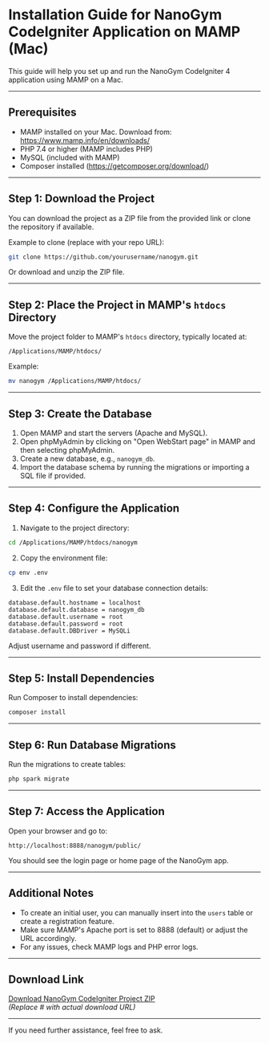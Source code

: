 # Installation Guide for NanoGym CodeIgniter Application on MAMP (Mac)

This guide will help you set up and run the NanoGym CodeIgniter 4 application using MAMP on a Mac.

---

## Prerequisites

- MAMP installed on your Mac. Download from: https://www.mamp.info/en/downloads/
- PHP 7.4 or higher (MAMP includes PHP)
- MySQL (included with MAMP)
- Composer installed (https://getcomposer.org/download/)

---

## Step 1: Download the Project

You can download the project as a ZIP file from the provided link or clone the repository if available.

Example to clone (replace with your repo URL):

```bash
git clone https://github.com/yourusername/nanogym.git
```

Or download and unzip the ZIP file.

---

## Step 2: Place the Project in MAMP's `htdocs` Directory

Move the project folder to MAMP's `htdocs` directory, typically located at:

```
/Applications/MAMP/htdocs/
```

Example:

```bash
mv nanogym /Applications/MAMP/htdocs/
```

---

## Step 3: Create the Database

1. Open MAMP and start the servers (Apache and MySQL).
2. Open phpMyAdmin by clicking on "Open WebStart page" in MAMP and then selecting phpMyAdmin.
3. Create a new database, e.g., `nanogym_db`.
4. Import the database schema by running the migrations or importing a SQL file if provided.

---

## Step 4: Configure the Application

1. Navigate to the project directory:

```bash
cd /Applications/MAMP/htdocs/nanogym
```

2. Copy the environment file:

```bash
cp env .env
```

3. Edit the `.env` file to set your database connection details:

```
database.default.hostname = localhost
database.default.database = nanogym_db
database.default.username = root
database.default.password = root
database.default.DBDriver = MySQLi
```

Adjust username and password if different.

---

## Step 5: Install Dependencies

Run Composer to install dependencies:

```bash
composer install
```

---

## Step 6: Run Database Migrations

Run the migrations to create tables:

```bash
php spark migrate
```

---

## Step 7: Access the Application

Open your browser and go to:

```
http://localhost:8888/nanogym/public/
```

You should see the login page or home page of the NanoGym app.

---

## Additional Notes

- To create an initial user, you can manually insert into the `users` table or create a registration feature.
- Make sure MAMP's Apache port is set to 8888 (default) or adjust the URL accordingly.
- For any issues, check MAMP logs and PHP error logs.

---

## Download Link

[Download NanoGym CodeIgniter Project ZIP](#)  
*(Replace # with actual download URL)*

---

If you need further assistance, feel free to ask.
